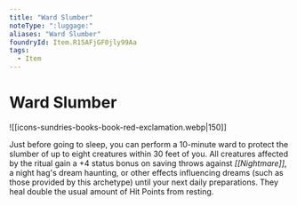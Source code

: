 ```yaml
---
title: "Ward Slumber"
noteType: ":luggage:"
aliases: "Ward Slumber"
foundryId: Item.R15AFjGF0jly99Aa
tags:
  - Item
---
```


# Ward Slumber
![[icons-sundries-books-book-red-exclamation.webp|150]]

Just before going to sleep, you can perform a 10-minute ward to protect the slumber of up to eight creatures within 30 feet of you. All creatures affected by the ritual gain a +4 status bonus on saving throws against _[[Nightmare]]_, a night hag's dream haunting, or other effects influencing dreams (such as those provided by this archetype) until your next daily preparations. They heal double the usual amount of Hit Points from resting.
